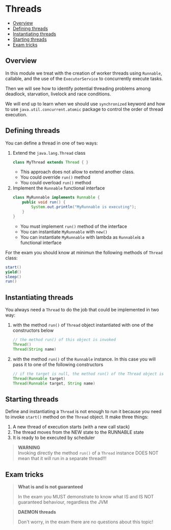 # Threads
+ [Overview](#overview)
+ [Defining threads](#defining-threads)
+ [Instantiating threads](#instantiating-threads)
+ [Starting threads](#)
+ [Exam tricks](#exam-tricks)

## Overview
In this module we treat with the creation of worker threads using ``Runnable``, callable, and the use of the ``ExecutorService``
to concurrently execute tasks.

Then we will see how to identify potential threading problems among deadlock, starvation, livelock and race conditions.

We will end up to learn when we should use ``synchronized`` keyword and how to use ``java.util.concurrent.atomic`` 
package to control the order of thread execution.

## Defining threads
You can define a thread in one of two ways:
 1. Extend the ``java.lang.Thread`` class
    ```java
    class MyThread extends Thread { }
    ```
    * This approach does not allow to extend another class.
    * You could override ``run()`` method
    * You could overload ``run()`` method
 2. Implement the ``Runnable`` functional interface
    ```java
    class MyRunnable implements Runnable {
        public void run() {
            System.out.println("MyRunnable is executing");
        }
    }
    ```
    * You must implement ``run()`` method of the interface
    * You can instantiate ``MyRunnable`` with ``new()``
    * You can instantiate ``MyRunnable`` with lambda as ``Runnable``is a functional interface
     
For the exam you should know at minimun the following methods of ``Thread`` class:
```java
start()
yield()
sleep()
run()
```

## Instantiating threads
You always need a ``Thread`` to do the job that could be implemented in two way:
 1. with the method ``run()`` of ``Thread`` object instantiated with one of the constructors below
    ```java
    // the method run() of this object is invoked
    Thread()
    Thread(String name)
    ```
 2. with the method ``run()`` of the ``Runnable`` instance. In this case you will pass it to one of the following constructors
    ```java
    // if the target is null, the method run() of the Thread object is invoked
    Thread(Runnable target)
    Thread(Runnable target, String name)
    ```



## Starting threads
Define and instantiating a ``Thread`` is not enough to run it because you need to invoke ``start()`` method on 
the ``Thread`` object. It make three things:
 1. A new thread of execution starts (with a new call stack)
 2. The thread moves from the NEW state to the RUNNABLE state
 3. It is ready to be executed by scheduler

> **WARNING** \
> Invoking directly the method ``run()`` of a ``Thread`` instance DOES NOT mean that it will run in a separate thread!!!

 

## Exam tricks
> **What is and is not guaranteed**
> 
> In the exam you MUST demonstrate to know what IS and IS NOT guaranteed behaviour, regardless the JVM

> **DAEMON threads**
> 
> Don't worry, in the exam there are no questions about this topic!